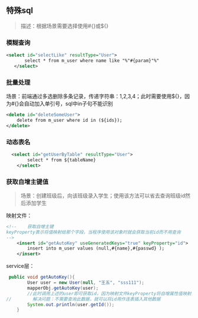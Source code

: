##  特殊sql

> 描述：根据场景需要选择使用#{}或${}
>

###  模糊查询

```xml
<select id="selectLike" resultType="User">
       select * from m_user where name like "%"#{param}"%"
   </select>
```



### 批量处理

场景：前端通过多选删除多条记录，传递字符串：1,2,3,4；此时需要使用${}，因为#{}会自动加入单引号，sql中in子句不能识别

```xml
<delete id="deleteSomeUser">
    delete from m_user where id in (${ids});
</delete>
```



###  动态表名

```xml
  <select id="getUserByTable" resultType="User">
        select * from ${tableName}
    </select>
```



###  获取自增主键值

> 场景：创建班级后，向该班级录入学生；使用该方法可以省去查询班级id然后添加学生

映射文件：

```xml
<!--    获取自增主键
keyProperty表示将值映射给那个字段，当程序使用该对象时就会获取当前id而不用查询
-->
    <insert id="getAutoKey" useGeneratedKeys="true" keyProperty="id">
        insert into m_user values (null,#{name},#{passwd} );
    </insert>
```

service层：

```java
 public void getAutoKey(){
        User user = new User(null, "王五", "sss111");
        mapperObj.getAutoKey(user);
        //此时调用上述的user即可获取id，因为映射文件keyProperty将自增属性值映射给id
//        解决问题：不需要查询此数据，就可以将id用作连表插入其他数据
        System.out.println(user.getId());
    }
```

